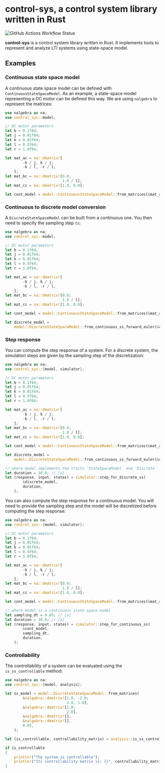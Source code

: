 # control-sys, a control system library written in Rust

![GitHub Actions Workflow Status](https://img.shields.io/github/actions/workflow/status/rdesarz/control-sys-rs/rust.yml)

**control-sys** is a control system library written in Rust. It implements tools to represent and analyze LTI systems using state-space model.

## Examples

### Continuous state space model

A continuous state space model can be defined with `ContinuousStateSpaceModel`. As an example, a state-space model representing a DC motor can be defined this way. We are using `nalgebra` to represent the matrices: 

```rust
use nalgebra as na;
use control_sys::model;

// DC motor parameters
let b = 0.1f64;
let j = 0.01f64;
let k = 0.01f64;
let l = 0.5f64;
let r = 1.0f64;

let mat_ac = na::dmatrix![
        -b / j, k / j;
        -k / l, -r / l;
    ];
let mat_bc = na::dmatrix![0.0; 
                          1.0 / l];
let mat_cc = na::dmatrix![1.0, 0.0];

let cont_model = model::ContinuousStateSpaceModel::from_matrices(&mat_ac, &mat_bc, &mat_cc, &na::dmatrix![]);
```

### Continuous to discrete model conversion

A `DiscreteStateSpaceModel` can be built from a continuous one. You then need to specify the sampling step `ts`: 

```rust
use nalgebra as na;
use control_sys::model;

// DC motor parameters
let b = 0.1f64;
let j = 0.01f64;
let k = 0.01f64;
let l = 0.5f64;
let r = 1.0f64;

let mat_ac = na::dmatrix![
        -b / j, k / j;
        -k / l, -r / l;
    ];
let mat_bc = na::dmatrix![0.0; 
                          1.0 / l];
let mat_cc = na::dmatrix![1.0, 0.0];

let cont_model = model::ContinuousStateSpaceModel::from_matrices(&mat_ac, &mat_bc, &mat_cc, &na::dmatrix![]);

let discrete_model = 
    model::DiscreteStateSpaceModel::from_continuous_ss_forward_euler(&cont_model, 0.05);
```

### Step response 

You can compute the step response of a system. For a discrete system, the simulation steps are given by the sampling step of the discretization:

```rust
use nalgebra as na;
use control_sys::{model, simulator};

// DC motor parameters
let b = 0.1f64;
let j = 0.01f64;
let k = 0.01f64;
let l = 0.5f64;
let r = 1.0f64;

let mat_ac = na::dmatrix![
        -b / j, k / j;
        -k / l, -r / l;
    ];
let mat_bc = na::dmatrix![0.0; 
                          1.0 / l];
let mat_cc = na::dmatrix![1.0, 0.0];

let cont_model = model::ContinuousStateSpaceModel::from_matrices(&mat_ac, &mat_bc, &mat_cc, &na::dmatrix![]);

let discrete_model = 
    model::DiscreteStateSpaceModel::from_continuous_ss_forward_euler(&cont_model, 0.05);

// where model implements the traits `StateSpaceModel` and `Discrete`
let duration = 10.0; // [s]
let (response, input, states) = simulator::step_for_discrete_ss(
        &discrete_model,
        duration,
    );
```

You can also compute the step response for a continuous model. You will need to provide the sampling step and the model will be discretized before computing the step response:

```rust
use nalgebra as na;
use control_sys::{model, simulator};

// DC motor parameters
let b = 0.1f64;
let j = 0.01f64;
let k = 0.01f64;
let l = 0.5f64;
let r = 1.0f64;

let mat_ac = na::dmatrix![
        -b / j, k / j;
        -k / l, -r / l;
    ];
let mat_bc = na::dmatrix![0.0; 
                          1.0 / l];
let mat_cc = na::dmatrix![1.0, 0.0];

let cont_model = model::ContinuousStateSpaceModel::from_matrices(&mat_ac, &mat_bc, &mat_cc, &na::dmatrix![]);

// where model is a continuous state space model
let sampling_dt = 0.05; // [s]
let duration = 10.0; // [s]
let (response, input, states) = simulator::step_for_continuous_ss(
        &cont_model,
        sampling_dt,
        duration,
    );
```

### Controllability 

The controllability of a system can be evaluated using the `is_ss_controllable` method:

```rust
use nalgebra as na;
use control_sys::{model, analysis};

let ss_model = model::DiscreteStateSpaceModel::from_matrices(
        &nalgebra::dmatrix![1.0, -2.0; 
                            2.0, 1.0],
        &nalgebra::dmatrix![1.0;
                            2.0],
        &nalgebra::dmatrix![],
        &nalgebra::dmatrix![],
        0.05,
    );

let (is_controllable, controllability_matrix) = analysis::is_ss_controllable(&ss_model);

if is_controllable
{
    println!("The system is controllable");
    println!("Its controllability matrix is: {}", controllability_matrix);
}
```


